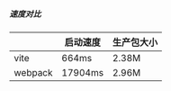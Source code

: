 
##### 速度对比
<!-- 因为开发新工具的目的不是 “干掉竞争对手”，而是让愿意用的人用得爽 -->

<!--
|         | 启动速度  | 打包速度 | 生产包体积大小 | 
|---------|-------|------|---------|
| vite    | 664ms | 15s  | 2.38M   |
| webpack | 17904ms  | 单元格  | 2.96M   |
-->


|         | 启动速度   | 生产包大小 | 
|---------|-------|-------|
| vite    | 664ms | 2.38M |
| webpack | 17904ms | 2.96M |



